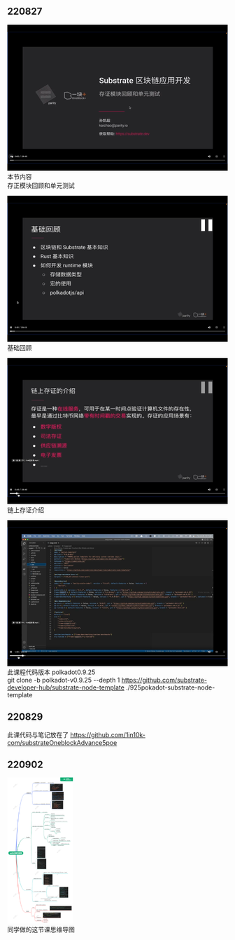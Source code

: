 ## 220827

<img src='./img/2022-08-27-13-35-42.png' height=333px></img>  
本节内容  
存正模块回顾和单元测试

<img src='./img/2022-08-27-13-36-52.png' height=333px></img>  
基础回顾

<img src='./img/2022-08-27-13-37-22.png' height=333px></img>  
链上存证介绍

<img src='./img/2022-08-27-13-42-01.png' height=333px></img>  
此课程代码版本 polkadot0.9.25  
git clone -b polkadot-v0.9.25 --depth 1 https://github.com/substrate-developer-hub/substrate-node-template ./925pokadot-substrate-node-template

## 220829

此课代码与笔记放在了 https://github.com/1in10k-com/substrateOneblockAdvance5poe

## 220902

<img src='./img/2022-09-02-17-44-45.png' height=333px></img>  
同学做的这节课思维导图
